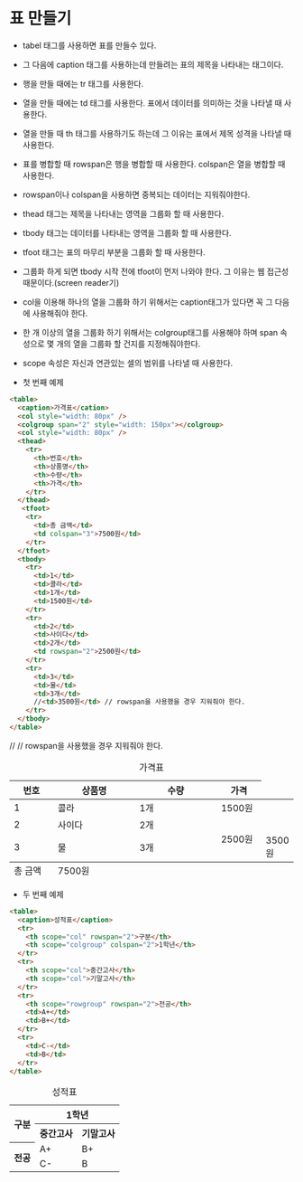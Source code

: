 # 표 만들기

- tabel 태그를 사용하면 표를 만들수 있다.
- 그 다음에 caption 태그를 사용하는데 만들려는 표의 제목을 나타내는 태그이다.
- 행을 만들 때에는 tr 태그를 사용한다.
- 열을 만들 때에는 td 태그를 사용한다. 표에서 데이터를 의미하는 것을 나타낼 때 사용한다.
- 열을 만들 때 th 태그를 사용하기도 하는데 그 이유는 표에서 제목 성격을 나타낼 때 사용한다.
- 표를 병합할 때 rowspan은 행을 병합할 때 사용한다. colspan은 열을 병합할 때 사용한다.
- rowspan이나 colspan을 사용하면 중복되는 데이터는 지워줘야한다.
- thead 태그는 제목을 나타내는 영역을 그룹화 할 때 사용한다.
- tbody 태그는 데이터를 나타내는 영역을 그룹화 할 때 사용한다.
- tfoot 태그는 표의 마무리 부분을 그룹화 할 때 사용한다.
- 그룹화 하게 되면 tbody 시작 전에 tfoot이 먼저 나와야 한다. 그 이유는 웹 접근성 때문이다.(screen reader기)
- col을 이용해 하나의 열을 그룹화 하기 위해서는 caption태그가 있다면 꼭 그 다음에 사용해줘야 한다. 
- 한 개 이상의 열을 그룹화 하기 위해서는 colgroup태그를 사용해야 하며 span 속성으로 몇 개의 열을 그룹화 할 건지를 지정해줘야한다.
- scope 속성은 자신과 연관있는 셀의 범위를 나타낼 때 사용한다.

- 첫 번째 예제
```html
<table>
  <caption>가격표</cation>
  <col style="width: 80px" />
  <colgroup span="2" style="width: 150px"></colgroup>
  <col style="width: 80px" />
  <thead>
    <tr>
      <th>번호</th>
      <th>상품명</th>
      <th>수량</th>
      <th>가격</th>
    </tr>
  </thead>
   <tfoot>
    <tr>
      <td>총 금액</td>
      <td colspan="3">7500원</td>
    </tr>
  </tfoot>
  <tbody>
    <tr>
      <td>1</td>
      <td>콜라</td>
      <td>1개</td>
      <td>1500원</td>
    </tr>
    <tr>
      <td>2</td>
      <td>사이다</td>
      <td>2개</td>
      <td rowspan="2">2500원</td>
    </tr>
    <tr>
      <td>3</td>
      <td>물</td>
      <td>3개</td>
      //<td>3500원</td> // rowspan을 사용했을 경우 지워줘야 한다.
    </tr>
  </tbody>
</table>
```
<table>
  <caption>가격표</cation>
  <col style="width: 80px" />
  <colgroup span="2" style="width: 150px"></colgroup>
  <col style="width: 80px" />
  <thead>
    <tr>
      <th>번호</th>
      <th>상품명</th>
      <th>수량</th>
      <th>가격</th>
    </tr>
  </thead>
   <tfoot>
    <tr>
      <td>총 금액</td>
      <td colspan="3">7500원</td>
    </tr>
  </tfoot>
  <tbody>
    <tr>
      <td>1</td>
      <td>콜라</td>
      <td>1개</td>
      <td>1500원</td>
    </tr>
    <tr>
      <td>2</td>
      <td>사이다</td>
      <td>2개</td>
      <td rowspan="2">2500원</td>
    </tr>
    <tr>
      <td>3</td>
      <td>물</td>
      <td>3개</td>
      //<td>3500원</td> // rowspan을 사용했을 경우 지워줘야 한다.
    </tr>
  </tbody>
</table>

- 두 번째 예제
```html
<table>
  <caption>성적표</caption>
  <tr>
    <th scope="col" rowspan="2">구분</th>
    <th scope="colgroup" colspan="2">1학년</th>
  </tr>
  <tr>
    <th scope="col">중간고사</th>
    <th scope="col">기말고사</th>
  </tr>
  <tr>
    <th scope="rowgroup" rowspan="2">전공</th>
    <td>A+</td>
    <td>B+</td>
  </tr>
  <tr>
    <td>C-</td>
    <td>B</td>
  </tr>
</table>
```
<table>
  <caption>성적표</caption>
  <tr>
    <th scope="col" rowspan="2">구분</th>
    <th scope="colgroup" colspan="2">1학년</th>
  </tr>
  <tr>
    <th scope="col">중간고사</th>
    <th scope="col">기말고사</th>
  </tr>
  <tr>
    <th scope="rowgroup" rowspan="2">전공</th>
    <td>A+</td>
    <td>B+</td>
  </tr>
  <tr>
    <td>C-</td>
    <td>B</td>
  </tr>
</table>
















